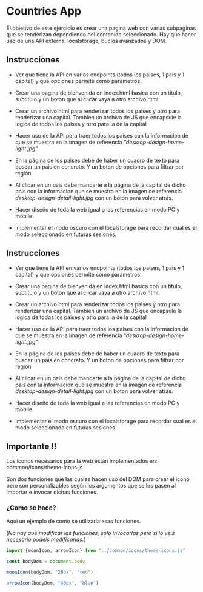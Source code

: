 # Countries App

El objetivo de este ejercicio es crear una pagina web con varias subpaginas que se renderizan dependiendo del contenido seleccionado.
Hay que hacer uso de una API externa, localstorage, bucles avanzados y DOM.



## Instrucciones

- Ver que tiene la API en varios endpoints (todos los paises, 1 pais y 1 capital) y que opciones permite como parametros.

- Crear una pagina de bienvenida en index.html basica con un titulo, subtitulo y un boton que al clicar vaya a otro archivo html.

- Crear un archivo html para renderizar todos los paises y otro para renderizar una capital. Tambien un archivo de JS que encapsule la logica de todos los paises y otro para la de la capital

- Hacer uso de la API para traer todos los paises con la informacion de que se muestra en la imagen de referencia *"desktop-design-home-light.jpg"*

- En la página de los paises debe de haber un cuadro de texto para buscar un pais en concreto. Y un boton de opciones para filtrar por región

- Al clicar en un pais debe mandarte a la página de la capital de dicho pais con la informacion que se muestra en la imagen de referencia *desktop-design-detail-light.jpg* con un boton para volver atrás.

- Hacer diseño de toda la web igual a las referencias en modo PC y mobile

- Implementar el modo oscuro con el localstorage para recordar cual es el modo seleccionado en futuras sesiones.


## Instrucciones

- Ver que tiene la API en varios endpoints (todos los paises, 1 pais y 1 capital) y que opciones permite como parametros.

- Crear una pagina de bienvenida en index.html basica con un titulo, subtitulo y un boton que al clicar vaya a otro archivo html.

- Crear un archivo html para renderizar todos los paises y otro para renderizar una capital. Tambien un archivo de JS que encapsule la logica de todos los paises y otro para la de la capital

- Hacer uso de la API para traer todos los paises con la informacion de que se muestra en la imagen de referencia *"desktop-design-home-light.jpg"*

- En la página de los paises debe de haber un cuadro de texto para buscar un pais en concreto. Y un boton de opciones para filtrar por región

- Al clicar en un pais debe mandarte a la página de la capital de dicho pais con la informacion que se muestra en la imagen de referencia *desktop-design-detail-light.jpg* con un boton para volver atrás.

- Hacer diseño de toda la web igual a las referencias en modo PC y mobile

- Implementar el modo oscuro con el localstorage para recordar cual es el modo seleccionado en futuras sesiones.
## Importante !!

Los iconos necesarios para la web están implementados en: common/icons/theme-icons.js

Son dos funciones que las cuales hacen uso del DOM para crear el icono pero son personalizables según los argumentos que se les pasen al importar e invocar dichas funciones.


### ¿Como se hace?

Aqui un ejemplo de como se utilizaria esas funciones. 

(*No hay que modificar las funciones, solo invocarlas pero si lo veis necesario podeis modificarlas.*)

```javascript
import {moonIcon, arrowIcon} from "../common/icons/theme-icons.js"

const bodyDom = document.body

moonIcon(bodyDom, "20px", "red")

arrowIcon(bodyDom, "40px", "blue")
```
